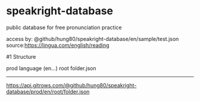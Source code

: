 # speakright-database
public database for free pronunciation practice


access by: @github/hung80/speakright-database/en/sample/test.json
source:https://lingua.com/english/reading

#1 Structure


prod
    language (en...)
        root
			folder.json
		
------
https://api.gitrows.com/@github/hung80/speakright-database/prod/en/root/folder.json


